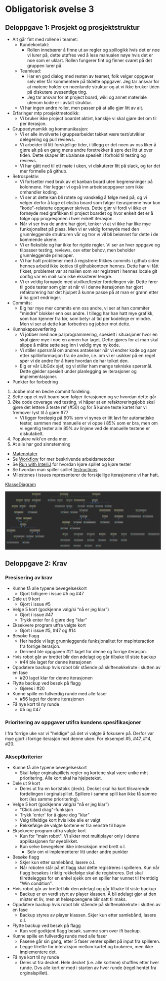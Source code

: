 # Obligatorisk øvelse 3

## Deloppgave 1: Prosjekt og prosjektstruktur
* Alt går fint med rollene i teamet:
  * Kundekontakt:
    * Rollen innebærer å finne ut av regler og spillogikk hvis det er noe vi lurer på, dette utøfres ved å lese manualen nøye hvis det er noe som er uklart. Rollen fungerer fint og finner svaret på det gruppen lurer på.
  * Teamlead:
    * Har en god dialog med resten av teamet, folk velger oppgaver selv eller får kommentere på tildelte oppgaver. Jeg tar ansvar for at møtene holder en noenlunde struktur og at vi ikke bruker tiden på diskutere uvesentlige ting.
    * Jeg tar ansvar for at project board, wiki og annet materiale utenom kode er i avtalt struktur.
  * Vi har ingen andre roller, men passer på at alle gjør litt av alt.
* Erfaringer mtp prosjektmetodikk:
  * Vi bruker ikke project boardet aktivt, kanskje vi skal gjøre det om til per iterasjon.
* Gruppedynamikk og kommunikasjon:
  * Vi er alle involverte i gruppearbeidet takket være test/utvikler delegering og pull reviews.
  * Vi arbeider til litt forskjellige tider, i tillegg er det noen av oss liker å gjøre alt på en gang mens andre foretrekker å spre det litt ut over tiden. Dette skaper litt ubalanse spesielt i forhold til testing og reviews.
  * Vi har gått ned til ett møte i uken, vi diskuterer litt på slack, og tar det mer formelle på github.
* Retrospektiv:
  * Vi fortsetter med bruk av et kanban board uten begrensninger på kolonnene. Her legger vi også inn arbeidsoppgaver som ikke omhandler koding. 
  * Vi ser at dette kan bli rotete og vanskelig å følge med på, og vi velger derfor å lage et ekstra board som følger iterasjonene hvor kun "kode"-relaterte oppgaver skrives. Dette gjør vi fordi vi ikke er fornøyde med grafikken til project boardet og hvor enkelt det er å følge opp progresjonen i hver enkelt iterasjon.
  * Når vi ser hva de andre har gjort, tenker vi at vi ikke har like mye funksjonalitet på plass. Men vi er veldig fornøyde med den grunnleggende strukturen vår og tror vi vil bli belønnet for dette i de kommende ukene.
  * Vi er fleksible og har ikke for rigide regler. Vi ser an hver oppgave og tilpasser testing, reviews, osv etter behov, men beholder grunnleggende prinsipper.
  * Vi har hatt problemer med å registrere Rikkes commits i github siden hennes arbeid ikke kobles til githubkontoen hennes. Dette har vi fått fikset, problemet var at mailen som var registrert i hennes locale git config var en mail som ikke eksisterer lengre.
  * Vi er veldig fornøyde med utvilker/tester fordelingen vår. Dette fører til gode tester som gjør at når vi i denne iterasjonen har gjort refaktorering har det hjulpet å kunne passe på at man er grønn etter å ha gjort endringer.
* Commits:
  * Elg har mye mer commits enn oss andre, vi ser at han commiter "mindre" blokker enn oss andre. I tillegg har han hatt mye grafikk, som han kjenner fra før, som betyr at tid per kodelinje er mindre. Men vi ser at dette kan forbedres og jobber mot dette.
* Kunnskapsoverføring
  * Vi jobber med noe parprogrammering, spesielt i situasjoner hvor en skal gjøre mye i noe en annen har laget. Dette gjøres for at man skal slippe å måtte sette seg inn i veldig mye ny kode.
  * Vi stiller spørsmål om andres antakelser når vi endrer kode og spør etter spillinformasjon fra de andre, i.e. om vi er usikker på en regel spør vi de andre for å høre hvordan de har tolket den.
  * Elg er vår LibGdx sjef, og vi stiller ham mange tekniske spørsmål. Dette gjelder spesielt under planlegging av iterasjoner og implementasjoner.
* Punkter for forbedring
1. Jobbe mot en bedre commit fordeling.
2. Sette opp et nytt board som følger iterasjonen og se hvordan dette går
3. Øke code coverage ved testing, vi håper at en refaktoreringsjobb skal gjøre det lettere å teste ref (#50) og for å kunne teste kartet har vi fremover lyst til å gjøre #77
   * Vi ligger foreløpig på 60% som vi synes er litt lavt for automatiske tester, sammen med manuelle er vi oppe i 85% som er bra, men om vi egentlig tester alle 85% av linjene ved de manuelle testene er diskutabelt.
4. Populere wiki'en enda mer.
5. At alle har god sinnstemning

* [Møtenotater](https://github.com/inf112-v19/Blodige-roboter/wiki)
* Se [Workflow](https://github.com/inf112-v19/Blodige-roboter/wiki/Workflow) for mer beskrivende arbeidsmetoder
* Se [Run with IntelliJ](https://github.com/inf112-v19/Blodige-roboter/wiki/Other_Run-with-IntelliJ) for hvordan kjøre spillet og kjøre tester
* Se hvordan man spiller spillet [Instructions](https://github.com/inf112-v19/Blodige-roboter/wiki/Specification_Instructions)
* Milestones i issues representerer de forskjellige iterasjonene vi har hatt.

[KlasseDiagram](Oblig3-KlasseDiagram.PNG)

![klassediagram](Oblig3-KlasseDiagram.PNG)

## Deloppgave 2: Krav

### Presisering av krav
* Kunne få alle typene bevegelseskort
  * Gjort tidligere i issue #5 og #47
* Dele ut 9 kort
  * Gjort i issue #5
* Velge 5 kort (godkjenne valg/si “nå er jeg klar”)
  * Gjort i issue #47
  * Trykk enter for å gjøre deg "klar"
* Eksekvere program utfra valgte kort
  * Gjort i issue #5, #47 og #14
* Besøke flagg
  * Her hadde vi lagt grunnleggende funksjonalitet for mapInteraction fra forrige iterasjon.
  * Dermed ble oppgaven #21 laget for denne og forrige iterasjon.
* Hvis robot går av brettet blir den ødelagt og går tilbake til siste backup
  * #44 ble laget for denne iterasjonen
* Oppdatere backup hvis robot blir stående på skiftenøkkelrute i slutten av en fase
  * #20 laget klar for denne iterasjonen
* Flytte backup ved besøk på flagg
  * Gjøres i #20
* Kunne spille en fullverdig runde med alle faser
  * #56 laget for denne iterasjonen
* Få nye kort til ny runde
  * #5 og #47

### Prioritering av oppgaver utifra kundens spesifikasjoner
I fra forrige uke var vi "heldige" på det vi valgte å fokusere på. Derfor var mye gjort i forrige iterasjon mot denne uken. For eksempel #5, #47, #14, #20. 

### Akseptkriterier
* Kunne få alle typene bevegelseskort
  * Skal følge orginalspillets regler og kortene skal være unike mht prioritering. Alle kort skal ha hjelpetekst.
* Dele ut 9 kort
  * Deles ut fra en kortstokk (deck). Decket skal ha kort tilsvarende fordelingen i orginalspillet. Spillere i samme spill kan ikke få samme kort (les samme prioritering).
* Velge 5 kort (godkjenne valg/si “nå er jeg klar”)
  * "Click and drag"-funksjon
  * Trykk 'enter' for å gjøre deg "klar"
  * Velg tilfeldige kort hvis ikke alle er valgt
  * Rekkefølge de valgte kortene er fra venstre til høyre
* Eksekvere program utfra valgte kort
  * Kun for "main robot". Vi sikter mot multiplayer only i denne applikasjonen for øyeblikket.
  * Kun selve bevegelsen ikke interaksjon med brett o.l.
    * Selv om vi implementerer litt under andre punkter
* Besøke flagg
  * Skjer kun etter samlebånd,  lasere o.l.
  * Når roboten står på et flagg skal dette registreres i spilleren. Kun når flagg besøkes i riktig rekkefølge skal de registreres. Det skal tilrettelegges for en enkel sjekk om en spiller har vunnet til fremtidig "Win condition".
* Hvis robot går av brettet blir den ødelagt og går tilbake til siste backup
  * Backup er en verdi styrt av player klassen. Å bli ødelagt gjør at den mister et liv, men at helsepoengene blir satt til maks.
* Oppdatere backup hvis robot blir stående på skiftenøkkelrute i slutten av en fase
  * Backup styres av player klassen. Skjer kun etter samlebånd,  lasere o.l.
* Flytte backup ved besøk på flagg
  * Kun ved godkjent flagg besøk. samme som over ift backup.
* Kunne spille en fullverdig runde med alle faser
  * Fasene går sin gang, etter 5 faser venter spillet på input fra spilleren.
  * Legge tilrette for interaksjon mellom kartet og brukeren, men ikke implementere det.
* Få nye kort til ny runde
  * Deles ut fra decket. Hele decket (i.e. alle kortene) shuffles etter hver runde. Dvs alle kort er med i starten av hver runde (regel hentet fra orginalspillet).
